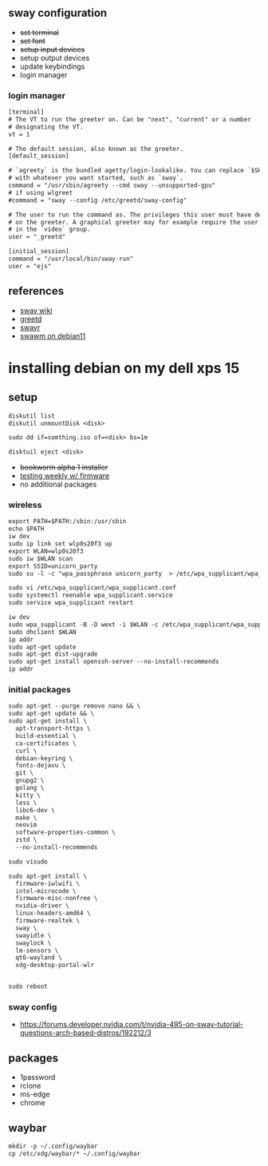## sway configuration

- ~~set terminal~~
- ~~set font~~
- ~~setup input devices~~
- setup output devices
- update keybindings
- login manager

### login manager

```txt
[terminal]
# The VT to run the greeter on. Can be "next", "current" or a number
# designating the VT.
vt = 1

# The default session, also known as the greeter.
[default_session]

# `agreety` is the bundled agetty/login-lookalike. You can replace `$SHELL`
# with whatever you want started, such as `sway`.
command = "/usr/sbin/agreety --cmd sway --unsupported-gpu"
# if using wlgreet
#command = "sway --config /etc/greetd/sway-config"

# The user to run the command as. The privileges this user must have depends
# on the greeter. A graphical greeter may for example require the user to be
# in the `video` group.
user = "_greetd"

[initial_session]
command = "/usr/local/bin/sway-run"
user = "ejs"
```

## references

- [sway wiki](https://github.com/swaywm/sway/wiki)
- [greetd](https://man.sr.ht/~kennylevinsen/greetd/)
- [swayr](https://sr.ht/~tsdh/swayr/)
- [swawm on debian11](https://blog.aktsbot.in/swaywm-on-debian-11.html)

# installing debian on my dell xps 15

## setup

```txt
diskutil list
diskutil unmountDisk <disk>

sudo dd if=somthing.iso of=<disk> bs=1m

disktuil eject <disk>
```

- ~~bookworm alpha 1 installer~~
- [testing weekly w/
firmware](https://cdimage.debian.org/cdimage/unofficial/non-free/cd-including-firmware/weekly-builds/)
- no additional packages

### wireless

```txt
export PATH=$PATH:/sbin:/usr/sbin
echo $PATH
iw dev
sudo ip link set wlp0s20f3 up
export WLAN=wlp0s20f3
sudo iw $WLAN scan
export SSID=unicorn_party
sudo su -l -c "wpa_passphrase unicorn_party  > /etc/wpa_supplicant/wpa_supplicant.conf"

sudo vi /etc/wpa_supplicant/wpa_supplicant.conf
sudo systemctl reenable wpa_supplicant.service
sudo service wpa_supplicant restart

iw dev
sudo wpa_supplicant -B -D wext -i $WLAN -c /etc/wpa_supplicant/wpa_supplicant.conf
sudo dhclient $WLAN
ip addr
sudo apt-get update
sudo apt-get dist-upgrade
sudo apt-get install openssh-server --no-install-recommends
ip addr
```

### initial packages

```txt
sudo apt-get --purge remove nano && \
sudo apt-get update && \
sudo apt-get install \
  apt-transport-https \
  build-essential \
  ca-certificates \
  curl \
  debian-keyring \
  fonts-dejavu \
  git \
  gnupg2 \
  golang \
  kitty \
  less \
  libc6-dev \
  make \
  neovim
  software-properties-common \
  zstd \
  --no-install-recommends

sudo visudo


```

```txt
sudo apt-get install \
  firmware-iwlwifi \
  intel-microcode \
  firmware-misc-nonfree \
  nvidia-driver \
  linux-headers-amd64 \
  firmware-realtek \
  sway \
  swayidle \
  swaylock \
  lm-sensors \
  qt6-wayland \
  xdg-desktop-portal-wlr


sudo reboot
```

### sway config

- <https://forums.developer.nvidia.com/t/nvidia-495-on-sway-tutorial-questions-arch-based-distros/192212/3>

## packages

- 1password
- rclone
- ms-edge
- chrome

## waybar

```txt
mkdir -p ~/.config/waybar
cp /etc/xdg/waybar/* ~/.config/waybar
```

